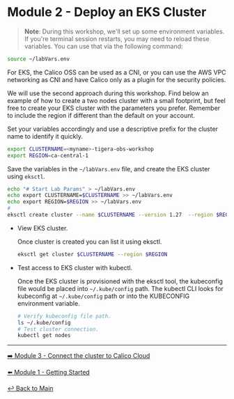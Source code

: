 # Module 2 - Deploy an EKS Cluster

> **Note**: During this workshop, we'll set up some environment variables. If you're terminal session restarts, you may need to reload these variables. You can use that via the following command: <p>
```bash
source ~/labVars.env
```

For EKS, the Calico OSS can be used as a CNI, or you can use the AWS VPC networking as CNI and have Calico only as a plugin for the security policies.

We will use the second approach during this workshop. Find below an example of how to create a two nodes cluster with a small footprint, but feel free to create your EKS cluster with the parameters you prefer. Remember to include the region if different than the default on your account.

Set your variables accordingly and use a descriptive prefix for the cluster name to identify it quickly.

```bash
export CLUSTERNAME=<myname>-tigera-obs-workshop
export REGION=ca-central-1
```

Save the variables in the `~/labVars.env` file, and create the EKS cluster using ```eksctl```.

```bash
echo "# Start Lab Params" > ~/labVars.env
echo export CLUSTERNAME=$CLUSTERNAME >> ~/labVars.env
echo export REGION=$REGION >> ~/labVars.env
#
eksctl create cluster --name $CLUSTERNAME --version 1.27  --region $REGION --node-type m5.xlarge
```

- View EKS cluster.

  Once cluster is created you can list it using eksctl.
  
  ```bash
  eksctl get cluster $CLUSTERNAME --region $REGION
  ```

- Test access to EKS cluster with kubectl.

  Once the EKS cluster is provisioned with the eksctl tool, the kubeconfig file would be placed into `~/.kube/config` path. The kubectl CLI looks for kubeconfig at `~/.kube/config` path or into the KUBECONFIG environment variable.

  ```bash
  # Verify kubeconfig file path.
  ls ~/.kube/config
  # Test cluster connection.
  kubectl get nodes
  ```

---

[:arrow_right: Module 3 - Connect the cluster to Calico Cloud](module-3-connect-calicocloud.md)  

[:arrow_left: Module 1 - Getting Started](module-1-getting-started.md)

[:leftwards_arrow_with_hook: Back to Main](../README.md)  
